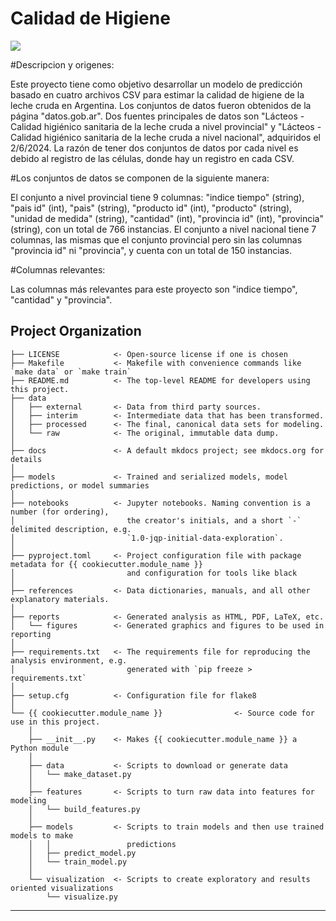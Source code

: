# Calidad de Higiene

<a target="_blank" href="https://cookiecutter-data-science.drivendata.org/">
    <img src="https://img.shields.io/badge/CCDS-Project%20template-328F97?logo=cookiecutter" />
</a>

#Descripcion y origenes:

Este proyecto tiene como objetivo desarrollar un modelo de predicción basado en cuatro archivos CSV para estimar la calidad de higiene de la leche cruda en Argentina. Los conjuntos de datos fueron obtenidos de la página "datos.gob.ar". Dos fuentes principales de datos son "Lácteos - Calidad higiénico sanitaria de la leche cruda a nivel provincial" y "Lácteos - Calidad higiénico sanitaria de la leche cruda a nivel nacional", adquiridos el 2/6/2024. La razón de tener dos conjuntos de datos por cada nivel es debido al registro de las células, donde hay un registro en cada CSV.

#Los conjuntos de datos se componen de la siguiente manera:

El conjunto a nivel provincial tiene 9 columnas: "indice tiempo" (string), "pais id" (int), "pais" (string), "producto id" (int), "producto" (string), "unidad de medida" (string), "cantidad" (int), "provincia id" (int), "provincia" (string), con un total de 766 instancias.
El conjunto a nivel nacional tiene 7 columnas, las mismas que el conjunto provincial pero sin las columnas "provincia id" ni "provincia", y cuenta con un total de 150 instancias.

#Columnas relevantes:

Las columnas más relevantes para este proyecto son "indice tiempo", "cantidad" y "provincia". 

## Project Organization

```
├── LICENSE            <- Open-source license if one is chosen
├── Makefile           <- Makefile with convenience commands like `make data` or `make train`
├── README.md          <- The top-level README for developers using this project.
├── data
│   ├── external       <- Data from third party sources.
│   ├── interim        <- Intermediate data that has been transformed.
│   ├── processed      <- The final, canonical data sets for modeling.
│   └── raw            <- The original, immutable data dump.
│
├── docs               <- A default mkdocs project; see mkdocs.org for details
│
├── models             <- Trained and serialized models, model predictions, or model summaries
│
├── notebooks          <- Jupyter notebooks. Naming convention is a number (for ordering),
│                         the creator's initials, and a short `-` delimited description, e.g.
│                         `1.0-jqp-initial-data-exploration`.
│
├── pyproject.toml     <- Project configuration file with package metadata for {{ cookiecutter.module_name }}
│                         and configuration for tools like black
│
├── references         <- Data dictionaries, manuals, and all other explanatory materials.
│
├── reports            <- Generated analysis as HTML, PDF, LaTeX, etc.
│   └── figures        <- Generated graphics and figures to be used in reporting
│
├── requirements.txt   <- The requirements file for reproducing the analysis environment, e.g.
│                         generated with `pip freeze > requirements.txt`
│
├── setup.cfg          <- Configuration file for flake8
│
└── {{ cookiecutter.module_name }}                <- Source code for use in this project.
    │
    ├── __init__.py    <- Makes {{ cookiecutter.module_name }} a Python module
    │
    ├── data           <- Scripts to download or generate data
    │   └── make_dataset.py
    │
    ├── features       <- Scripts to turn raw data into features for modeling
    │   └── build_features.py
    │
    ├── models         <- Scripts to train models and then use trained models to make
    │   │                 predictions
    │   ├── predict_model.py
    │   └── train_model.py
    │
    └── visualization  <- Scripts to create exploratory and results oriented visualizations
        └── visualize.py
```

--------

